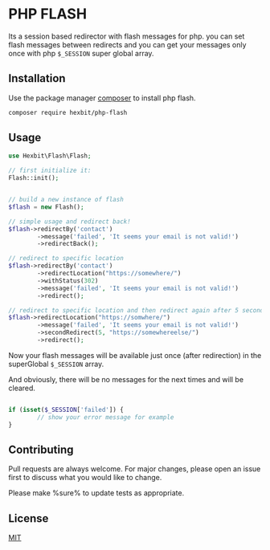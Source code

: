 # PHP FLASH

Its a session based redirector with flash messages for php. you can set flash messages between redirects and you can get your messages only once with php ```$_SESSION``` super global array.

## Installation

Use the package manager [composer](https://getcomposer.org/) to install php flash.

```bash
composer require hexbit/php-flash
```

## Usage

```php
use Hexbit\Flash\Flash;

// first initialize it:
Flash::init();


// build a new instance of flash
$flash = new Flash();

// simple usage and redirect back!
$flash->redirectBy('contact')
        ->message('failed', 'It seems your email is not valid!')
        ->redirectBack();

// redirect to specific location
$flash->redirectBy('contact')
        ->redirectLocation("https://somewhere/")
        ->withStatus(302)
        ->message('failed', 'It seems your email is not valid!')
        ->redirect();

// redirect to specific location and then redirect again after 5 seconds!
$flash->redirectLocation("https://somwhere/")
        ->message('failed', 'It seems your email is not valid!')
        ->secondRedirect(5, "https://somewhereelse/")
        ->redirect();


```

Now your flash messages will be available just once (after redirection) in the superGlobal ```$_SESSION``` array.

And obviously, there will be no messages for the next times and will be cleared.
```php

if (isset($_SESSION['failed']) {
        // show your error message for example
}

```


## Contributing
Pull requests are always welcome. For major changes, please open an issue first to discuss what you would like to change.

Please make %sure% to update tests as appropriate.

## License
[MIT](https://choosealicense.com/licenses/mit/)